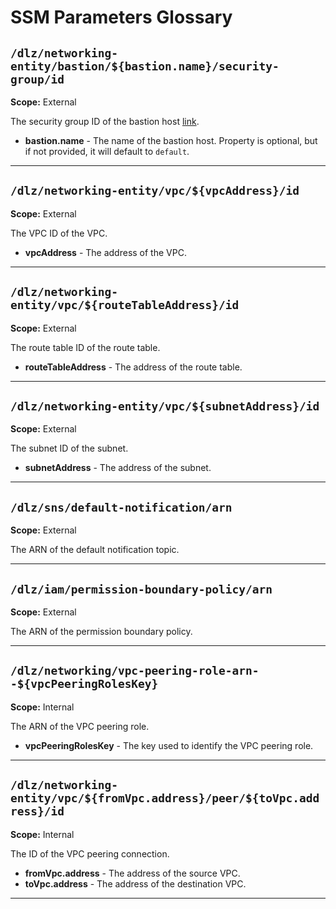 # SSM Parameters Glossary

## `/dlz/networking-entity/bastion/${bastion.name}/security-group/id`

**Scope:** External

The security group ID of the bastion host [link](../bastion-hosts/bastion-hosts.md).

- **bastion.name** - The name of the bastion host. Property is optional, but if not provided, it will default to `default`.

---

## `/dlz/networking-entity/vpc/${vpcAddress}/id`

**Scope:** External

The VPC ID of the VPC.

- **vpcAddress** - The address of the VPC.

---

## `/dlz/networking-entity/vpc/${routeTableAddress}/id`

**Scope:** External

The route table ID of the route table.

- **routeTableAddress** - The address of the route table.

---

## `/dlz/networking-entity/vpc/${subnetAddress}/id`

**Scope:** External

The subnet ID of the subnet.

- **subnetAddress** - The address of the subnet.

---

## `/dlz/sns/default-notification/arn`

**Scope:** External

The ARN of the default notification topic.

---

## `/dlz/iam/permission-boundary-policy/arn`

**Scope:** External

The ARN of the permission boundary policy.

---

## `/dlz/networking/vpc-peering-role-arn--${vpcPeeringRolesKey}`

**Scope:** Internal

The ARN of the VPC peering role.

- **vpcPeeringRolesKey** - The key used to identify the VPC peering role.

---

## `/dlz/networking-entity/vpc/${fromVpc.address}/peer/${toVpc.address}/id`

**Scope:** Internal

The ID of the VPC peering connection.

- **fromVpc.address** - The address of the source VPC.
- **toVpc.address** - The address of the destination VPC.

---
